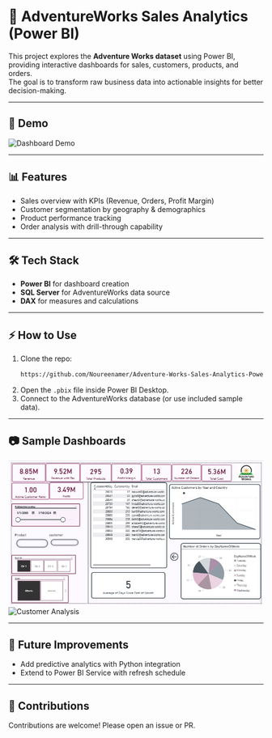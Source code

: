 # 🚀 AdventureWorks Sales Analytics (Power BI)

This project explores the **Adventure Works dataset** using Power BI, 
providing interactive dashboards for sales, customers, products, and orders.  
The goal is to transform raw business data into actionable insights for better decision-making.

---

## 🎥 Demo
![Dashboard Demo](demo/adventureWorks.gif)

---

## 📊 Features
- Sales overview with KPIs (Revenue, Orders, Profit Margin)
- Customer segmentation by geography & demographics
- Product performance tracking
- Order analysis with drill-through capability

---

## 🛠️ Tech Stack
- **Power BI** for dashboard creation  
- **SQL Server** for AdventureWorks data source  
- **DAX** for measures and calculations  

---

## ⚡ How to Use
1. Clone the repo:
   ```bash
   https://github.com/Noureenamer/Adventure-Works-Sales-Analytics-Power-BI-.git
   ```
2. Open the `.pbix` file inside Power BI Desktop.  
3. Connect to the AdventureWorks database (or use included sample data).  

---

## 📷 Sample Dashboards
![Sales Overview](reports/salesSample.jpg)  
![Customer Analysis](reports/customers.png)  

---

## 🚀 Future Improvements
- Add predictive analytics with Python integration  
- Extend to Power BI Service with refresh schedule  

---

## 🤝 Contributions
Contributions are welcome! Please open an issue or PR.  
